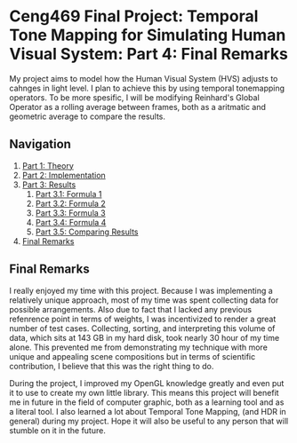 # Ceng469 Final Project: Temporal Tone Mapping for Simulating Human Visual System: Part 4: Final Remarks

My project aims to model how the Human Visual System (HVS) adjusts to cahnges in light level. I plan to achieve this by using temporal tonemapping operators. To be more spesific, I will be modifying Reinhard's Global Operator as a rolling average between frames, both as a aritmatic and geometric average to compare the results.

## Navigation

1. <a href="{{site.url}}/2023/06/27/ceng469-project-page-part1">Part 1: Theory</a>
2. <a href="{{site.url}}/2023/06/27/ceng469-project-page-part2">Part 2: Implementation</a>
3. <a href="{{site.url}}/2023/06/27/ceng469-project-page-part3-0">Part 3: Results</a>
   1. <a href="{{site.url}}/2023/06/27/ceng469-project-page-part3-1">Part 3.1: Formula 1</a>
   2. <a href="{{site.url}}/2023/06/27/ceng469-project-page-part3-2">Part 3.2: Formula 2</a>
   3. <a href="{{site.url}}/2023/06/27/ceng469-project-page-part3-3">Part 3.3: Formula 3</a>
   4. <a href="{{site.url}}/2023/06/27/ceng469-project-page-part3-4">Part 3.4: Formula 4</a>
   5. <a href="{{site.url}}/2023/06/27/ceng469-project-page-part3-5">Part 3.5: Comparing Results</a>
4. <a href="{{site.url}}/2023/06/27/ceng469-project-page-part4">Final Remarks</a>

## Final Remarks

I really enjoyed my time with this project. Because I was implementing a relatively unique approach, most of my time was spent collecting data for possible arrangements. Also due to fact that I lacked any previous refenrence point in terms of weights, I was incentivized to render a great number of test cases. Collecting, sorting, and interpreting this volume of data, which sits at 143 GB in my hard disk, took nearly 30 hour of my time alone. This prevented me from demonstrating my technique with more unique and appealing scene compositions but in terms of scientific contribution, I believe that this was the right thing to do. 

During the project, I improved my OpenGL knowledge greatly and even put it to use to create my own little library. This means this project will benefit me in future in the field of computer graphic, both as a learning tool and as a literal tool. I also learned a lot about Temporal Tone Mapping, (and HDR in general) during my project. Hope it will also be useful to any person that will stumble on it in the future.